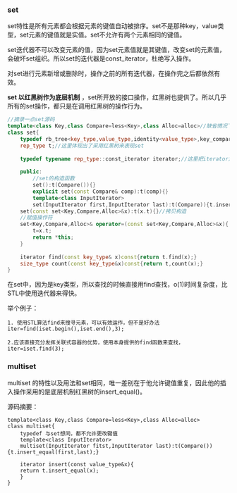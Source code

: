 ### set

set特性是所有元素都会根据元素的键值自动被排序。set不是那种key，value类型，set元素的键值就是实值。set不允许有两个元素相同的键值。

set迭代器不可以改变元素的值，因为set元素值就是其键值，改变set的元素值，会破坏set组织。所以set的迭代器是const_iterator，杜绝写入操作。

对set进行元素新增或删除时，操作之前的所有迭代器，在操作完之后都依然有效。

**set 以红黑树作为底层机制** ，set所开放的接口操作，红黑树也提供了。所以几乎所有的set操作，都只是在调用红黑树的操作行为。

```c++
//摘录一点set源码
template<class Key,class Compare=less<Key>,class Alloc=alloc>//缺省情况下采用递增排序
class set{
    typedef rb_tree<key_type,value_type,identity<value_type>,key_compare,Alloc> rep_type;
    rep_type t;//这里体现出了采用红黑树来表现set
    
    typedef typename rep_type::const_iterator iterator;//这里把iterator定义为const_iterator表示set迭代器无法执行写入操作，因为set有一定的次序安排，不允许在任意处进行写入操作。
    
    public:
    	//set的构造函数
    	set():t(Compare()){}
    	explicit set(const Compare& comp):t(comp){}
    	template<class InputIterator>
        set(InputIterator first,InputIterator last):t(Compare)){t.insert_unique(first,last);}//这里set的插入一定要用红黑树的insert_unique函数，不能用insert_equal,因为set不允许相同键值存在。
    set(const set<Key,Compare,Alloc>&x):t(x.t){}//拷贝构造
    //赋值操作符
    set<Key,Compare,Alloc>& operator=(const set<Key,Compare,Alloc>&x){
        t=x.t;
        return *this;
    }
    
    iterator find(const key_type& x)const{return t.find(x);}
    size_type count(const key_type&x)const{return t,count(x);}
}
```

在set中，因为是key类型，所以查找的时候直接用find查找，o(1)时间复杂度，比STL中使用迭代器来得快。

举个例子：

```
1. 使用STL算法find来搜寻元素，可以有效运作，但不是好办法
iter=find(iset.begin(),iset.end(),3);

2.应该直接充分发挥关联式容器的优势，使用本身提供的find函数来查找，
iter=iset.find(3);
```

### multiset

multiset 的特性以及用法和set相同，唯一差别在于他允许键值重复，因此他的插入操作采用的是底层机制红黑树的insert_equal()。

源码摘要：

```
template<class Key,class Compare=less<Key>,class Alloc=alloc>
class multiset{
	typedef 与set想同，都不允许更改键值
	template<class InputIterator>
	multiset(InputIterator fitst,InputIterator last):t(Compare()){t.insert_equal(first,last);}
	
	iterator insert(const value_type&x){
	return t.insert_equal(x);
	}
}
```

